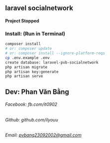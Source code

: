 ## laravel socialnetwork

#### Project Stopped

### Install: (Run in Terminal)
```bash
composer install 	
# or: composer update 
# or: composer install --ignore-platform-reqs  
cp .env.example .env
create database: laravel-pvb-socialnetwork
php artisan migrate
php artisan key:generate
php artisan serve
```

## Dev: Phan Văn Bằng
###### Facebook: fb.com/it0902
###### Github: github.com/ilyouu
###### Email: pvbang23092002@gmail.com